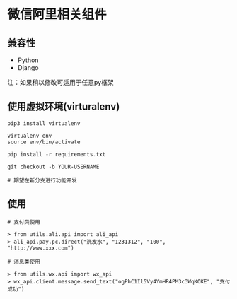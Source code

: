 # 微信阿里相关组件

## 兼容性

* Python
* Django

注：如果稍以修改可适用于任意py框架 

## 使用虚拟环境(virturalenv)

```
pip3 install virtualenv

virtualenv env
source env/bin/activate

pip install -r requirements.txt

git checkout -b YOUR-USERNAME

# 期望在新分支进行功能开发

```

## 使用

```
# 支付类使用

> from utils.ali.api import ali_api
> ali_api.pay.pc.direct("洗发水", "1231312", "100", "http://www.xxx.com")

# 消息类使用

> from utils.wx.api import wx_api
> wx_api.client.message.send_text("ogPhC1Il5Vy4YmHR4PM3c3WqKOKE", "支付成功")

```